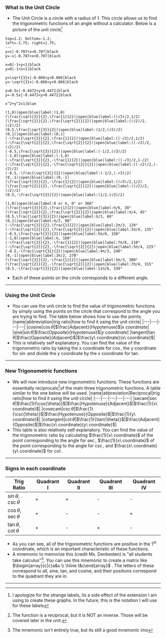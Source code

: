 ### What is the Unit Circle
* The Unit Circle is a circle with a radius of 1. This circle allows us to find the trigonometric functions of an angle without a calculator. Below is a picture of the unit circle[^1]
```desmos-graph
top=1.2; bottom=-1.2;
left=-1.75; right=1.75;
---
y=x|-0.707<x<0.707|black
y=-x|-0.707<x<0.707|black

x=0|-1<y<1|black
y=0|-1<x<1|black

y=\sqrt{3}x|-0.866<y<0.866|black
y=-\sqrt{3}x|-0.866<y<0.866|black

y=0.5x|-0.4472<y<0.4472|black
y=-0.5x|-0.4472<y<0.4472|black

x^2+y^2=1|blue

(1,0)|open|blue|label:(1,0)
(\frac{\sqrt{3}}{2},\frac{1}{2})|open|blue|label:((√3)/2,1/2)
(\frac{\sqrt{2}}{2},\frac{\sqrt{2}}{2})|open|blue|label:((√2)/2,(√2)/2)
(0.5,\frac{\sqrt{3}}{2})|open|blue|label:(1/2,(√3)/2)
(0,1)|open|blue|label:(0,1)
(-\frac{\sqrt{3}}{2},\frac{1}{2})|open|blue|label:((-√3)/2,1/2)
(-\frac{\sqrt{2}}{2},\frac{\sqrt{2}}{2})|open|blue|label:((-√2)/2,(√2)/2)
(-0.5,\frac{\sqrt{3}}{2})|open|blue|label:(-1/2,(√3)/2)
(-1,0)|open|blue|label:(-1,0)
(-\frac{\sqrt{3}}{2},-\frac{1}{2})|open|blue|label:((-√3)/2,1-/2)
(-\frac{\sqrt{2}}{2},-\frac{\sqrt{2}}{2})|open|blue|label:((-√2)/2,(-√2)/2)
(-0.5,-\frac{\sqrt{3}}{2})|open|blue|label:(-1/2,(-√3)/2)
(0,-1)|open|blue|label:(0,-1)
(\frac{\sqrt{3}}{2},-\frac{1}{2})|open|blue|label:((√3)/2,1/2)
(\frac{\sqrt{2}}{2},-\frac{\sqrt{2}}{2})|open|blue|label:((√2)/2,(√2)/2)
(0.5,-\frac{\sqrt{3}}{2})|open|blue|label:(1/2,(√3)/2)

(1,0)|open|blue|label:0 or π, 0° or 360°
(\frac{\sqrt{3}}{2},\frac{1}{2})|open|blue|label:π/6, 30°
(\frac{\sqrt{2}}{2},\frac{\sqrt{2}}{2})|open|blue|label:π/4, 45°
(0.5,\frac{\sqrt{3}}{2})|open|blue|label:π/3, 60°
(0,1)|open|blue|label:π/2, 90°
(-\frac{\sqrt{3}}{2},\frac{1}{2})|open|blue|label:2π/3, 120°
(-\frac{\sqrt{2}}{2},\frac{\sqrt{2}}{2})|open|blue|label:3π/4, 135°
(-0.5,\frac{\sqrt{3}}{2})|open|blue|label:5π/6, 150°
(-1,0)|open|blue|label:π, 180°
(-\frac{\sqrt{3}}{2},-\frac{1}{2})|open|blue|label:7π/6, 210°
(-\frac{\sqrt{2}}{2},-\frac{\sqrt{2}}{2})|open|blue|label:5π/4, 225°
(-0.5,-\frac{\sqrt{3}}{2})|open|blue|label:4π/3, 240°
(0,-1)|open|blue|label:3π/2, 270°
(\frac{\sqrt{3}}{2},-\frac{1}{2})|open|blue|label:5π/3, 300°
(\frac{\sqrt{2}}{2},-\frac{\sqrt{2}}{2})|open|blue|label:7π/4, 315°
(0.5,-\frac{\sqrt{3}}{2})|open|blue|label:11π/6, 330°
```
* Each of these points on the circle corresponds to a different angle.
---
### Using the Unit Circle
* You can use the unit circle to find the value of trigonometric functions by simply using the points on the circle that correspond to the angle you are trying to find. The table below shows how to use the points.
|name|abbreviation|trig ratio|how to find it using the unit circle|
|---|---|---|---|
|cosine|$\cos{\theta}$|$\frac{Adjacent}{Hypotenuse}$|$x\ coordinate$|
|sine|$\sin{\theta}$|$\frac{Opposite}{Hypotenuse}$|$y\ coordinate$|
|tangent|$\tan{\theta}$|$\frac{Opposite}{Adjacent}$|$\frac{y\ coordinate}{x\ coordinate}$|
* This is relatively self explanatory. You can find the value of the trigonometric ratio by taking the x coordinate for $\cos$, the y coordinate for $\sin$ and divide the y coordinate by the x coordinate for $\tan$.
---
### New Trigonometric functions
* We will now introduce new trigonometric functions. These functions are essentially reciprocals[^2]of the main three trigonometric functions. A table similar to the one below will be used.
|name|abbreviation|Reciprocal|trig ratio|how to find it using the unit circle|
|---|---|---|---|---|
|secant|$\sec{\theta}$|$\frac{1}{\cos{\theta}}$|$\frac{Hypotenuse}{Adjacent}$|$\frac{1}{x\ coordinate}$|
|cosecant|$\csc{\theta}$|$\frac{1}{\csc{\theta}}$|$\frac{Hypotenuse}{Opposite}$|$\frac{1}{y\ coordinate}$|
|cotangent|$\cot{\theta}$|$\frac{1}{\tan{\theta}}$|$\frac{Adjacent}{Opposite}$|$\frac{x\ coordinate}{y\ coordinate}$|
* This table is also relatively self explanatory. You can find the value of the trigonometric ratio by calculating $\frac{1}{x\ coordinate}$ of the point corresponding to the angle for $\sec$, $\frac{1}{x\ coordinate}$ of the point corresponding to the angle for $\csc$, and $\frac{x\ coordinate}{y\ coordinate}$ for $\cot$.
---
### Signs in each coordinate
|Trig Ratio|Quadrant I|Quadrant II|Quadrant III|Quadrant IV|
|---|---|---|---|---|
|$\sin{\theta}$,<br>$\csc{\theta}$|+|+|-|-|
|$\cos{\theta}$,<br>$\sec{\theta}$|+|-|-|+|
|$\tan{\theta}$,<br>$\cot{\theta}$|+|-|+|-|
* As you can see, all of the trigonometric functions are positive in the 1<sup>st</sup> coordinate, which is an important characteristic of these functions.
* A mnemonic to memorize this (credit Ms. Denbesten) is "all students take calculus"[^3]. You can use this mnemonic to create a matrix like $\begin{array}{c|c}a&s \\ \hline t&c\end{array}$ . The letters of these correspond to all, sine, tan, and cosine, and their positions correspond to the quadrant they are in.
---
[^1]: I apologize for the strange labels, its a side effect of the extension I am using to create these graphs. In the future, this is the notation I will use for these labels
[^2]: The function is a reciprocal, but it is NOT an inverse. Those will be covered later in the unit.
[^3]: The mnemonic isn't entirely true, but its still a good mnemonic imo